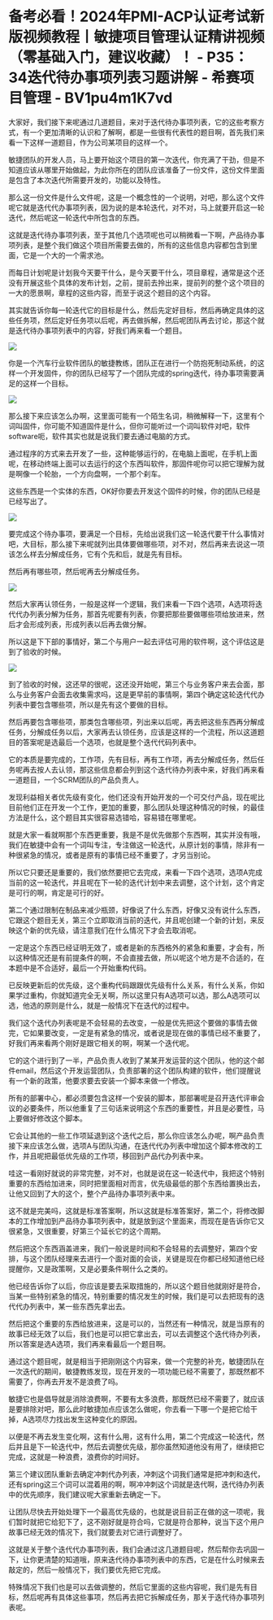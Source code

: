 # 备考必看！2024年PMI-ACP认证考试新版视频教程丨敏捷项目管理认证精讲视频（零基础入门，建议收藏）！ - P35：34迭代待办事项列表习题讲解 - 希赛项目管理 - BV1pu4m1K7vd

大家好，我们接下来呢通过几道题目，来对于迭代待办事项列表，它的这些考察方式，有一个更加清晰的认识和了解啊，都是一些很有代表性的题目啊，首先我们来看一下这样一道题目，作为公司某项目的这样一个。

敏捷团队的开发人员，马上要开始这个项目的第一次迭代，你充满了干劲，但是不知道应该从哪里开始做起，为此你所在的团队应该准备了一份文件，这份文件里面是包含了本次迭代所需要开发的，功能以及特性。

那么这一份文件是什么文件呢，这是一个概念性的一个说明，对吧，那么这个文件呢它就是迭代代办事项列表，因为说的是本轮迭代，对不对，马上就要开启这一轮迭代，然后呢这一轮迭代中所包含的东西。

这就是迭代待办事项列表，至于其他几个选项呢也可以稍微看一下啊，产品待办事项列表，是整个我们做这个项目所需要去做的，所有的这些信息内容都包含到里面，它是一个大的一个需求池。

而每日计划呢是计划我今天要干什么，是今天要干什么，项目章程，通常是这个还没有开展这些个具体的发布计划，之前，提前去拎出来，提前列的整个这个项目的一大的愿景啊，章程的这些内容，而至于说这个题目的这个内容。

其实就告诉你每一轮迭代它的目标是什么，然后先定好目标，然后再确定具体的这些任务项，然后定好任务项以后呢，再去做拆解，然后呢团队再去讨论，那这个就是迭代待办事项列表中的内容，好我们再来看一个题目。



![](img/6c3a0c6ce49442a7cadff4cfedb7e687_1.png)

你是一个汽车行业软件团队的敏捷教练，团队正在进行一个防抱死制动系统，的这样一个开发固件，你的团队已经写了一个团队完成的spring迭代，待办事项需要满足的这样一个目标。



![](img/6c3a0c6ce49442a7cadff4cfedb7e687_3.png)

那么接下来应该怎么办啊，这里面可能有一个陌生名词，稍微解释一下，这里有个词叫固件，你可能不知道固件是什么，但你可能听过一个词叫软件对吧，软件software呃，软件其实也就是说我们要去通过电脑的方式。

通过程序的方式来去开发了一些，这种能够运行的，在电脑上面呢，在手机上面呢，在移动终端上面可以去运行的这个东西叫软件，那固件呢你可以把它理解为就是啊像一个轮胎，一个方向盘啊，一个那个刹车。

这些东西是一个实体的东西，OK好你要去开发这个固件的时候，你的团队已经是已经写出了。

![](img/6c3a0c6ce49442a7cadff4cfedb7e687_5.png)

要完成这个待办事项，要满足一个目标，先给出说我们这一轮迭代要干什么事情对吧，大目标，那么接下来呢就列出具体要做哪些项，对不对，然后再来去说这一项该怎么样去分解成任务，它有个先和后，就是先有目标。

然后再有哪些项，然后呢再去分解成任务。

![](img/6c3a0c6ce49442a7cadff4cfedb7e687_7.png)

然后大家再认领任务，一般是这样一个逻辑，我们来看一下四个选项，A选项将迭代代办列表分解为任务，那首先呢要有列表，你要把那些要做哪些项给放进来，然后才会形成列表，形成列表以后再去做分解。

所以这是下下部的事情好，第二个与用户一起去评估可用的软件啊，这个评估这是到了验收的时候。

![](img/6c3a0c6ce49442a7cadff4cfedb7e687_9.png)

到了验收的时候，这还早的很呢，这还没开始呢，第三个与业务客户来去会面，那么与业务客户会面去收集需求吗，这是更早前的事情啊，第四个确定这轮迭代代办列表中要包含哪些项，所以是先有这个要做的目标。

然后再要包含哪些项，那类包含哪些项，列出来以后呢，再去把这些东西再分解成任务，分解成任务以后，大家再去认领任务，应该是这样的一个流程，所以这道题目的答案呢是选最后一个选项，也就是整个迭代代码列表中。

它的本质是要完成的，工作项，先有目标，再有工作项，再去分解成任务，然后任务呢再去按人去认领，那这些信息都会列到这个迭代待办列表中来，好我们再来看一道题目，一个SCRM团队的产品负责人。

发现利益相关者优先级有变化，他们还没有开始开发的一个可交付产品，现在呢比目前他们正在开发一个工作，更加的重要，那么团队处理这种情况的时候，的最佳方法是什么，这个题目其实很容易选错哈，容易错在哪里呢。

就是大家一看就啊那个东西更重要，我是不是优先做那个东西啊，其实并没有哦，我们在敏捷中会有一个词叫专注，专注做这一轮迭代，从原计划的事情，除非有一种很紧急的情况，或者是原有的事情已经不重要了，才另当别论。

所以它只要还是重要的，我们依然要把它去完成，来看一下四个选项，选项A完成当前的这一轮迭代，并且呢在下一轮的迭代计划中来去调整，这个计划，这个肯定是可行的啊，肯定是可行的好。

第二个通过限制在制品来减少瓶颈，好像说了什么东西，好像又没有说什么东西，它跟这个题目无关，第三个立即取消当前的迭代，并且呢创建一个新的计划，来反映这个新的优先级，请注意我们在什么情况下才会去取消呢。

一定是这个东西已经证明无效了，或者是新的东西格外的紧急和重要，才会有，所以这种情况还是有前提条件的啊，不会直接去做，所以呢这个地方是不合适的，在本题中是不合适好，最后一个开始重构代码。

已反映更新后的优先级，这个重构代码跟跟优先级有什么关系，有什么关系，你如果学过重构，你就知道完全无关啊，所以这里只有A选项可以选，那么A选项可以选，他选的原则是什么，就是一般情况下在迭代的过程中。

我们这个迭代办列表呢是不会轻易的去改变，一般是优先把这个要做的事情去做完，它如果要改变，一定是有紧急的情况，或者说是现在做的事情已经不重要了，好我们再来看两个刚好是跟它相关的啊，啊某一个迭代呢。

它的这个进行到了一半，产品负责人收到了某某开发运营的这个团队，他的这个邮件email，然后这个开发运营团队，负责部署的这个团队构建的软件，他们提醒说有一个新的政策，他要求要去安装一个脚本来做一个修改。

所有的部署中心，都必须要包含这样一个安装的脚本，那部署呢是召开迭代评审会议的必要条件，所以他重复了三句话来说明这个东西的重要性，并且是必要性，马上要做好修改这个脚本。

它会让其他的一些工作项延退到这个迭代之后，那么你应该怎么办呢，啊产品负责接下来应该怎么做，选项A与团队沟通，在迭代代办列表中增加这个脚本修改的工作，并且呢把最低优先级的工作项，移回到产品代办列表中来。

哇这一看刚好就说的非常完整，对不对，也就是说在这一轮迭代中，我把这个特别重要的东西给加进来，同时把里面相对而言，优先级最低的那个东西给置换出去，让他又回到了大的这个，整个产品待办事项列表中来。

这不就是完美吗，这就是标准答案啊，所以这就是标准答案好，第二个，将修改脚本的工作增加到产品待办事项列表中，就是放到这个里面来，而现在是告诉你它又很紧急，又很重要，好第三个延长它的这个周期。

然后把这个东西涵盖进来，我们一般说是时间和不会轻易的去调整好，第四个安排，与这个团队经理来去进行一个面对面的会谈，关键是现在你都已经知道他已经提醒你，又是政策啊，又是必要条件啊什么之类的。

他已经告诉你了以后，你应该是要去采取措施的，所以这个题目他就刚好是符合，当某一些特别紧急的情况，特别重要的情况发生的时候，我们是可以去把现有的迭代代办列表中，某一些东西先拿出去。

然后把这个重要的东西给放进来，这是可以的，当然还有一种情况，就是当原有的故事已经无效了以后，我们也是可以把它拿出去，可以去调整这个迭代待办列表，所以答案是选A选项，我们再来看最后一个题目啊。

通过这个题目呢，就是相当于把刚刚这个内容来，做一个完整的补充，敏捷团队在一次迭代的期间，敏捷教练发现，现在开发的一项功能已经不需要了，那既然都不需要了，你再去开发不是浪费了吗。

敏捷它也是倡导就是消除浪费啊，不要有太多浪费，那既然已经不需要了，就应该是要排除对吧，那么此时敏捷加点应该怎么做呢，你去看一下哪一个是把它给干掉，A选项尽力找出发生这种变化的原因。

以便是不再去发生变化啊，这有什么用，这有什么用，第二个完成这一轮迭代，然后并且是下一轮迭代中，然后去调整优先级，那你虽然知道他没有用了，继续把它完成，这就是一种浪费，浪费你的时间好。

第三个建议团队重新去确定冲刺代办列表，冲刺这个词我们通常是把冲刺和迭代，还有spring这三个词可以混着用的啊，啊冲冲刺这个词就是迭代啊，迭代待办列表中的优先顺序，我们建议呢大家重新去确定一下。

让团队尽快去开始处理下一个最高优先级的，也就是说目前正在做的这一项呢，我们暂时就把它给犯下了，这不刚好就是符合吗，它就是符合那种，说当下这个用户故事已经无效的情况下，我们就要去对它进行调整好了。

这就是关于整个迭代代办事项列表，我们会通过这几道题目呢，然后帮你去巩固一下，让你更清楚的知道哦，原来迭代待办事项列表中的东西，它是在什么时候来去敲定的，然后一般情况下，我们要优先把它完成。

特殊情况下我们也是可以去做调整的，然后它里面的这些内容呢，我们是先有目标，然后呢再有具体这些事项，然后再去把它拆解成任务，那关于迭代待办事项列表呢。

